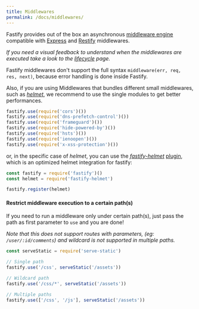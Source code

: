 ```yaml
---
title: Middlewares
permalink: /docs/middlewares/
---
```


Fastify provides out of the box an asynchronous [middleware engine](https://github.com/fastify/middie) compatible with [Express](https://expressjs.com/) and [Restify](http://restify.com/) middlewares.

*If you need a visual feedback to understand when the middlewares are executed take a look to the [lifecycle](https://github.com/fastify/fastify/blob/master/docs/Lifecycle.md) page.*

Fastify middlewares don't support the full syntax `middleware(err, req, res, next)`, because error handling is done inside Fastify.

Also, if you are using Middlewares that bundles different small middlewares, such as [*helmet*](https://helmetjs.github.io/), we recommend to use the single modules to get better performances.

```js
fastify.use(require('cors')())
fastify.use(require('dns-prefetch-control')())
fastify.use(require('frameguard')())
fastify.use(require('hide-powered-by')())
fastify.use(require('hsts')())
fastify.use(require('ienoopen')())
fastify.use(require('x-xss-protection')())
```

or, in the specific case of *helmet*, you can use the [*fastify-helmet*](https://github.com/fastify/fastify-helmet) [plugin](Plugins.md), which is an optimized helmet integration for fastify:

```js
const fastify = require('fastify')()
const helmet = require('fastify-helmet')

fastify.register(helmet)
```


<a name="restrict-usage"></a>
#### Restrict middleware execution to a certain path(s)
If you need to run a middleware only under certain path(s), just pass the path as first parameter to `use` and you are done!

*Note that this does not support routes with parameters, (eg: `/user/:id/comments`) and wildcard is not supported in multiple paths.*


```js
const serveStatic = require('serve-static')

// Single path
fastify.use('/css', serveStatic('/assets'))

// Wildcard path
fastify.use('/css/*', serveStatic('/assets'))

// Multiple paths
fastify.use(['/css', '/js'], serveStatic('/assets'))
```
